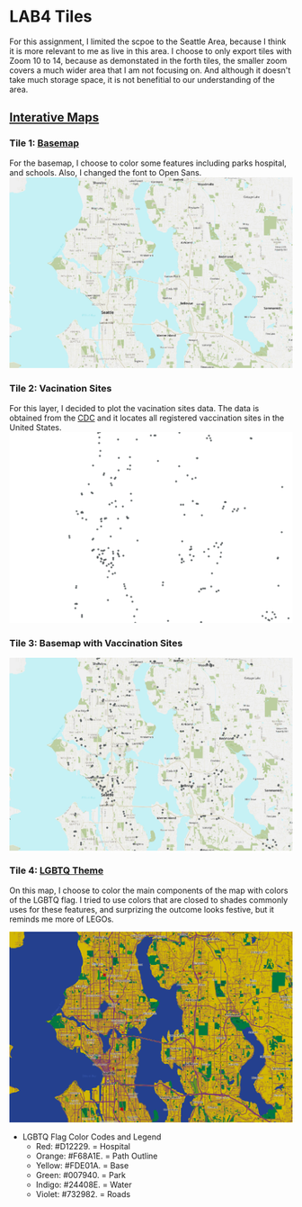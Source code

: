 # LAB4 Tiles

For this assignment, I limited the scpoe to the Seattle Area, because I think it is more relevant to me as live in this area. I choose to only export tiles with Zoom 10 to 14, because as demonstated in the forth tiles, the smaller zoom covers a much wider area that I am not focusing on. And although it doesn't take much storage space, it is not benefitial to our understanding of the area. 

## [Interative Maps](https://kristinahsu.github.io/lab4/)

### Tile 1: [Basemap](https://api.mapbox.com/styles/v1/kristinahsu/cl2v50rho000t15n5qbtynvum.html?title=view&access_token=pk.eyJ1Ijoia3Jpc3RpbmFoc3UiLCJhIjoiY2wydjQycGVoMDhjejNqcGUya2NsYXZ2ZSJ9.RQhWFhzMfnuPxcS-Avqtsw&zoomwheel=true&fresh=true#11.53/47.6676/-122.3325)
For the basemap, I choose to color some features including parks hospital, and schools. Also, I changed the font to Open Sans. 
![Basemap](img/Set1.png)

### Tile 2: Vacination Sites
For this layer, I decided to plot the vacination sites data. The data is obtained from the [CDC](https://data.cdc.gov/Vaccinations/Vaccines-gov-COVID-19-vaccinating-provider-locatio/5jp2-pgaw/data) and it locates all registered vaccination sites in the United States. 
![Vaccination Sites](img/Set2.png)

### Tile 3: Basemap with Vaccination Sites

![Basemap with Vaccination Sites](img/Set3.png)

### Tile 4: [LGBTQ Theme](https://api.mapbox.com/styles/v1/kristinahsu/cl2vdagvb002g14mxfd3oek2h.html?title=view&access_token=pk.eyJ1Ijoia3Jpc3RpbmFoc3UiLCJhIjoiY2wydjQycGVoMDhjejNqcGUya2NsYXZ2ZSJ9.RQhWFhzMfnuPxcS-Avqtsw&zoomwheel=true&fresh=true#12.93/47.66519/-122.3243)
On this map, I choose to color the main components of the map with colors of the LGBTQ flag. I tried to use colors that are closed to shades commonly uses for these features, and surprizing the outcome looks festive, but it reminds me more of LEGOs.

![LQBTQ Theme](img/Set4.png)

- LGBTQ Flag Color Codes and Legend
    - Red: #D12229. = Hospital
    - Orange: #F68A1E. = Path Outline
    - Yellow: #FDE01A. = Base
    - Green: #007940. = Park
    - Indigo: #24408E. = Water
    - Violet: #732982. = Roads